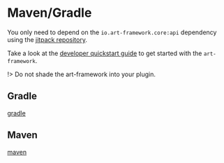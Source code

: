 # Maven/Gradle

You only need to depend on the `io.art-framework.core:api` dependency using the [jitpack repository](https://jitpack.io/).

Take a look at the [developer quickstart guide](/developer) to get started with the `art-framework`.

!> Do not shade the art-framework into your plugin.

## Gradle

[gradle](../gradle.md ':include')

## Maven

[maven](../maven.md ':include')

